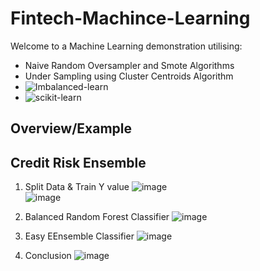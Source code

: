 # Fintech-Machince-Learning
Welcome to a Machine Learning  demonstration utilising:
- Naive Random Oversampler and Smote Algorithms
- Under Sampling using Cluster Centroids Algorithm
- ![Imbalanced-learn](https://imbalanced-learn.org/stable/)
- ![scikit-learn](https://scikit-learn.org/stable/)


## Overview/Example

## Credit Risk Ensemble  
1. Split Data & Train Y value
![image](split_ensemble_data.png)  
![image](counts_y_values_ensemble.png)  


2. Balanced Random Forest Classifier
![image](BRFC_ensemble_results.png)  

3. Easy EEnsemble Classifier
![image](conclusion_ensemble.png)  

4. Conclusion
![image](split_ensemble_data.png)  

